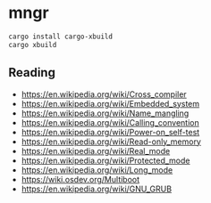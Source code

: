 # mngr

```bash
cargo install cargo-xbuild
cargo xbuild
```

## Reading

* https://en.wikipedia.org/wiki/Cross_compiler
* https://en.wikipedia.org/wiki/Embedded_system
* https://en.wikipedia.org/wiki/Name_mangling
* https://en.wikipedia.org/wiki/Calling_convention
* https://en.wikipedia.org/wiki/Power-on_self-test
* https://en.wikipedia.org/wiki/Read-only_memory
* https://en.wikipedia.org/wiki/Real_mode
* https://en.wikipedia.org/wiki/Protected_mode
* https://en.wikipedia.org/wiki/Long_mode
* https://wiki.osdev.org/Multiboot
* https://en.wikipedia.org/wiki/GNU_GRUB
